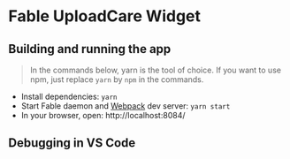 # Fable UploadCare Widget

## Building and running the app

> In the commands below, yarn is the tool of choice. If you want to use npm, just replace `yarn` by `npm` in the commands.

* Install dependencies: `yarn`
* Start Fable daemon and [Webpack](https://webpack.js.org/) dev server: `yarn start`
* In your browser, open: http://localhost:8084/

## Debugging in VS Code
